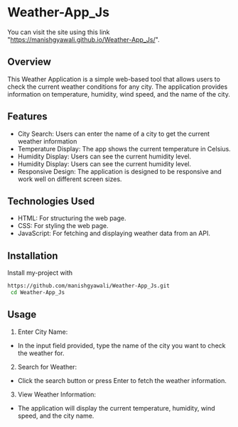 # Weather-App_Js

You can visit the site using this link "https://manishgyawali.github.io/Weather-App_Js/".



## Overview

This Weather Application is a simple web-based tool that allows users to check the current weather conditions for any city. The application provides information on temperature, humidity, wind speed, and the name of the city.
## Features

- City Search: Users can enter the name of a city to get the current weather information
- Temperature Display: The app shows the current temperature in Celsius.
- Humidity Display: Users can see the current humidity level.
- Humidity Display: Users can see the current humidity level.
- Responsive Design: The application is designed to be responsive and work well on different screen sizes.


## Technologies Used
- HTML: For structuring the web page.
- CSS: For styling the web page.
- JavaScript: For fetching and displaying weather data from an API.
## Installation

Install my-project with 

```bash
https://github.com/manishgyawali/Weather-App_Js.git
 cd Weather-App_Js
```
    
## Usage
1.  Enter City Name:

- In the input field provided, type the name of the city you want to check the weather for.
2. Search for Weather:

- Click the search button or press Enter to fetch the weather information.
3. View Weather Information:

- The application will display the current temperature, humidity, wind speed, and the city name.
